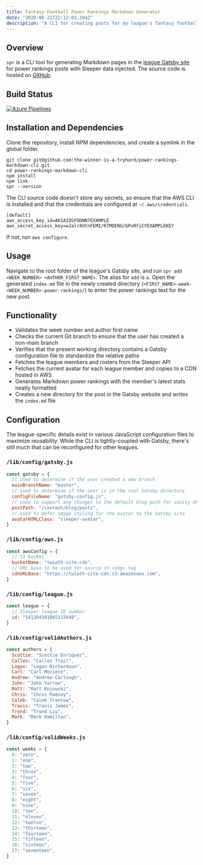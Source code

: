 ```yaml
---
title: Fantasy Football Power Rankings Markdown Generator
date: "2020-08-21T22:12:03.284Z"
description: "A CLI for creating posts for my league's fantasy football site."
---
```


## Overview

`spr` is a CLI tool for generating Markdown pages in the [league Gatsby site](https://www.thewinnerisatryhard.org) for power rankings posts with Sleeper data injected. The source code is hosted on [GitHub](https://github.com/the-winner-is-a-tryhard/power-rankings-markdown-cli).

## Build Status

[![Azure Pipelines](https://dev.azure.com/scottenriquez/Sleeper%20Power%20Rankings%20Markdown%20CLI/_apis/build/status/the-winner-is-a-tryhard.power-rankings-markdown-cli?branchName=master)](https://dev.azure.com/scottenriquez/Sleeper%20Power%20Rankings%20Markdown%20CLI/_build/latest?definitionId=5&branchName=master)

## Installation and Dependencies

Clone the repository, install NPM dependencies, and create a symlink in the global folder.

```shell
git clone git@github.com:the-winner-is-a-tryhard/power-rankings-markdown-cli.git
cd power-rankings-markdown-cli
npm install
npm link
spr --version
```

The CLI source code doesn't store any secrets, so ensure that the AWS CLI is installed and that the credentials are configured at `~/.aws/credentials`.

```shell
[default]
aws_access_key_id=AKIAIOSFODNN7EXAMPLE
aws_secret_access_key=wJalrXUtnFEMI/K7MDENG/bPxRfiCYEXAMPLEKEY
```

If not, run `aws configure`.

## Usage

Navigate to the root folder of the league's Gatsby site, and run `spr add <WEEK_NUMBER> <AUTHOR_FIRST_NAME>`. The alias for `add` is `a`. Open the generated `index.md` file in the newly created directory (`<FIRST_NAME>-week-<WEEK_NUMBER>-power-rankings/`) to enter the power rankings text for the new post.

## Functionality

- Validates the week number and author first name
- Checks the current Git branch to ensure that the user has created a non-main branch
- Verifies that the present working directory contains a Gatsby configuration file to standardize the relative paths
- Fetches the league members and rosters from the Sleeper API
- Fetches the current avatar for each league member and copies to a CDN hosted in AWS
- Generates Markdown power rankings with the member's latest stats neatly formatted
- Creates a new directory for the post in the Gatsby website and writes the `index.md` file

## Configuration

The league-specific details exist in various JavaScript configuration files to maximize reusability. While the CLI is tightly-coupled with Gatsby, there's still much that can be reconfigured for other leagues.

### `/lib/config/gatsby.js`

```javascript
const gatsby = {
  // used to determine if the user created a new branch
  mainBranchName: "master",
  // used to determine if the user is in the root Gatsby directory
  configFileName: "gatsby-config.js",
  // used to support any changes to the default blog path for vanity URLs
  postPath: "/content/blog/posts",
  // used to defer image styling for the avatar to the Gatsby site
  avatarHTMLClass: "sleeper-avatar",
}
```

### `/lib/config/aws.js`

```javascript
const awsConfig = {
  // S3 bucket
  bucketName: "twiath-site-cdn",
  // URL base to be used for source in <img> tag
  cdnURLBase: "https://twiath-site-cdn.s3.amazonaws.com",
}
```

### `/lib/config/league.js`

```javascript
const league = {
  // Sleeper league ID number
  id: "541384381865115648",
}
```

### `/lib/config/validAuthors.js`

```javascript
const authors = {
  Scottie: "Scottie Enriquez",
  Callen: "Callen Trail",
  Logan: "Logan Richardson",
  Carl: "Carl Meziere",
  Andrew: "Andrew Carlough",
  John: "John Yarrow",
  Matt: "Matt Kniowski",
  Chris: "Chris Ramsey",
  Caleb: "Caleb Trantow",
  Travis: "Travis James",
  Trond: "Trond Liu",
  Mark: "Mark Hamilton",
}
```

### `/lib/config/validWeeks.js`

```javascript
const weeks = {
  0: "zero",
  1: "one",
  2: "two",
  3: "three",
  4: "four",
  5: "five",
  6: "six",
  7: "seven",
  8: "eight",
  9: "nine",
  10: "ten",
  11: "eleven",
  12: "twelve",
  13: "thirteen",
  14: "fourteen",
  15: "fifteen",
  16: "sixteen",
  17: "seventeen",
}
```
